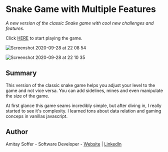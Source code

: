 # Snake Game with Multiple Features

*A new version of the classic Snake game with cool new challenges and features.*

Click [HERE](https://amitaysoffer.github.io/snake-game/) to start playing the game.

![Screenshot 2020-09-28 at 22 08 54](https://user-images.githubusercontent.com/31068256/94486857-ea928780-01d7-11eb-846c-b2bcea328026.png)

![Screenshot 2020-09-28 at 22 10 35](https://user-images.githubusercontent.com/31068256/94486716-b7e88f00-01d7-11eb-88d5-b1ad5874ad94.png)


## Summary
This version of the classic snake game helps you adjust your level to the game and not vice versa. You can add sidelines, mines and even manipulate the size of the game. 

At first glance this game seams incredibly simple, but after diving in, I really started to see it's complexity. I learned tons about data relation and gaming conceps in vanillas javascript. 

## Author
Amitay Soffer - Software Developer - [Website](https://www.esncz.org/sites/default/files/imce/under-construction.jpg) |  [LinkedIn](https://www.linkedin.com/in/amitay-soffer-137304151/)


